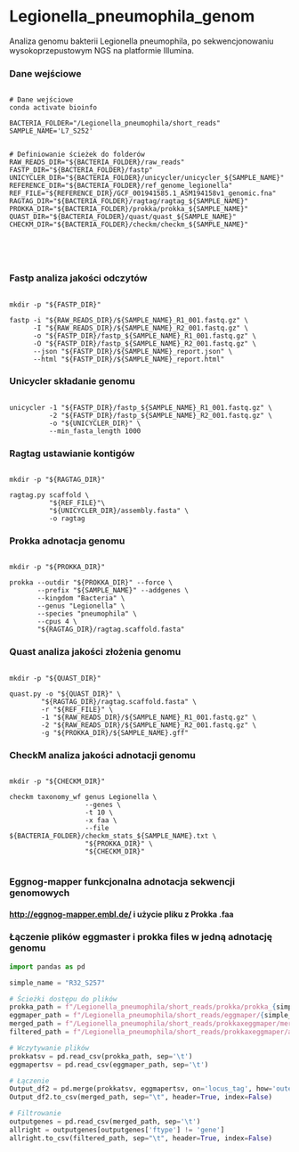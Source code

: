 # Legionella_pneumophila_genom
Analiza genomu bakterii Legionella pneumophila, po sekwencjonowaniu wysokoprzepustowym NGS na platformie Illumina.

### Dane wejściowe 

```shell

# Dane wejściowe
conda activate bioinfo 

BACTERIA_FOLDER="/Legionella_pneumophila/short_reads" 
SAMPLE_NAME='L7_S252'


# Definiowanie ścieżek do folderów
RAW_READS_DIR="${BACTERIA_FOLDER}/raw_reads"
FASTP_DIR="${BACTERIA_FOLDER}/fastp"
UNICYCLER_DIR="${BACTERIA_FOLDER}/unicycler/unicycler_${SAMPLE_NAME}"
REFERENCE_DIR="${BACTERIA_FOLDER}/ref_genome_legionella"
REF_FILE="${REFERENCE_DIR}/GCF_001941585.1_ASM194158v1_genomic.fna"
RAGTAG_DIR="${BACTERIA_FOLDER}/ragtag/ragtag_${SAMPLE_NAME}"
PROKKA_DIR="${BACTERIA_FOLDER}/prokka/prokka_${SAMPLE_NAME}"
QUAST_DIR="${BACTERIA_FOLDER}/quast/quast_${SAMPLE_NAME}"
CHECKM_DIR="${BACTERIA_FOLDER}/checkm/checkm_${SAMPLE_NAME}"





```

### Fastp analiza jakości odczytów

```shell

mkdir -p "${FASTP_DIR}"

fastp -i "${RAW_READS_DIR}/${SAMPLE_NAME}_R1_001.fastq.gz" \
      -I "${RAW_READS_DIR}/${SAMPLE_NAME}_R2_001.fastq.gz" \
      -o "${FASTP_DIR}/fastp_${SAMPLE_NAME}_R1_001.fastq.gz" \
      -O "${FASTP_DIR}/fastp_${SAMPLE_NAME}_R2_001.fastq.gz" \
      --json "${FASTP_DIR}/${SAMPLE_NAME}_report.json" \
      --html "${FASTP_DIR}/${SAMPLE_NAME}_report.html"

```
### Unicycler składanie genomu

```shell

unicycler -1 "${FASTP_DIR}/fastp_${SAMPLE_NAME}_R1_001.fastq.gz" \
          -2 "${FASTP_DIR}/fastp_${SAMPLE_NAME}_R2_001.fastq.gz" \
          -o "${UNICYCLER_DIR}" \
          --min_fasta_length 1000

```

### Ragtag ustawianie kontigów

```shell

mkdir -p "${RAGTAG_DIR}"

ragtag.py scaffold \
          "${REF_FILE}"\
          "${UNICYCLER_DIR}/assembly.fasta" \
          -o ragtag

```

### Prokka adnotacja genomu

```shell

mkdir -p "${PROKKA_DIR}"

prokka --outdir "${PROKKA_DIR}" --force \
       --prefix "${SAMPLE_NAME}" --addgenes \
       --kingdom "Bacteria" \
       --genus "Legionella" \
       --species "pneumophila" \
       --cpus 4 \
       "${RAGTAG_DIR}/ragtag.scaffold.fasta"

```

### Quast analiza jakości złożenia genomu

```shell

mkdir -p "${QUAST_DIR}"

quast.py -o "${QUAST_DIR}" \
        "${RAGTAG_DIR}/ragtag.scaffold.fasta" \
        -r "${REF_FILE}" \
        -1 "${RAW_READS_DIR}/${SAMPLE_NAME}_R1_001.fastq.gz" \
        -2 "${RAW_READS_DIR}/${SAMPLE_NAME}_R2_001.fastq.gz" \
        -g "${PROKKA_DIR}/${SAMPLE_NAME}.gff"

```

### CheckM analiza jakości adnotacji genomu

```shell

mkdir -p "${CHECKM_DIR}"

checkm taxonomy_wf genus Legionella \
                   --genes \
                   -t 10 \
                   -x faa \
                   --file ${BACTERIA_FOLDER}/checkm_stats_${SAMPLE_NAME}.txt \
                   "${PROKKA_DIR}" \
                   "${CHECKM_DIR}"
                  
```

### Eggnog-mapper funkcjonalna adnotacja sekwencji genomowych
#### http://eggnog-mapper.embl.de/ i użycie pliku z Prokka .faa

### Łączenie plików eggmaster i prokka files w jedną adnotację genomu
```python
import pandas as pd

simple_name = "R32_S257"

# Ścieżki dostępu do plików
prokka_path = f"/Legionella_pneumophila/short_reads/prokka/prokka_{simple_name}/{simple_name}.tsv"
eggmaper_path = f"/Legionella_pneumophila/short_reads/eggmaper/{simple_name}/eggmaper_{simple_name}.tsv"
merged_path = f"/Legionella_pneumophila/short_reads/prokkaxeggmaper/merge_{simple_name}.tsv"
filtered_path = f"/Legionella_pneumophila/short_reads/prokkaxeggmaper/allright_{simple_name}.tsv"

# Wczytywanie plików
prokkatsv = pd.read_csv(prokka_path, sep='\t')
eggmapertsv = pd.read_csv(eggmaper_path, sep='\t')

# Łączenie
Output_df2 = pd.merge(prokkatsv, eggmapertsv, on='locus_tag', how='outer')
Output_df2.to_csv(merged_path, sep="\t", header=True, index=False)

# Filtrowanie
outputgenes = pd.read_csv(merged_path, sep='\t')
allright = outputgenes[outputgenes['ftype'] != 'gene']
allright.to_csv(filtered_path, sep="\t", header=True, index=False)


```
